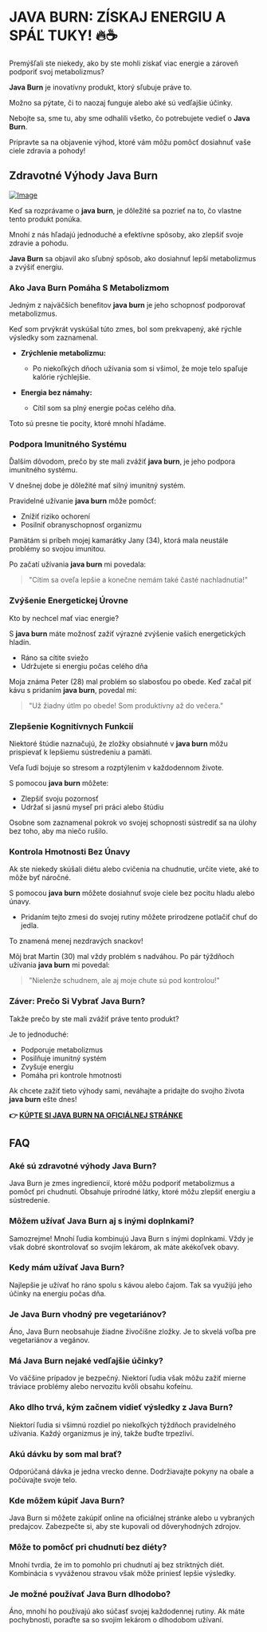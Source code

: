 # JAVA BURN: ZÍSKAJ ENERGIU A SPÁĽ TUKY! 🔥☕

Premýšľali ste niekedy, ako by ste mohli získať viac energie a zároveň podporiť svoj metabolizmus? 

**Java Burn** je inovatívny produkt, ktorý sľubuje práve to. 

Možno sa pýtate, či to naozaj funguje alebo aké sú vedľajšie účinky. 

Nebojte sa, sme tu, aby sme odhalili všetko, čo potrebujete vedieť o **Java Burn**. 

Pripravte sa na objavenie výhod, ktoré vám môžu pomôcť dosiahnuť vaše ciele zdravia a pohody!

## Zdravotné Výhody Java Burn

[![Image](https://morningcoffeeritual.net/images/3-pouches.png)](https://gchaffi.com/edSjHtE3)

Keď sa rozprávame o **java burn**, je dôležité sa pozrieť na to, čo vlastne tento produkt ponúka.

Mnohí z nás hľadajú jednoduché a efektívne spôsoby, ako zlepšiť svoje zdravie a pohodu. 

**Java Burn** sa objavil ako sľubný spôsob, ako dosiahnuť lepší metabolizmus a zvýšiť energiu.

### Ako Java Burn Pomáha S Metabolizmom

Jedným z najväčších benefitov **java burn** je jeho schopnosť podporovať metabolizmus. 

Keď som prvýkrát vyskúšal túto zmes, bol som prekvapený, aké rýchle výsledky som zaznamenal.

- **Zrýchlenie metabolizmu:** 
  - Po niekoľkých dňoch užívania som si všimol, že moje telo spaľuje kalórie rýchlejšie.
  
- **Energia bez námahy:** 
  - Cítil som sa plný energie počas celého dňa. 

Toto sú presne tie pocity, ktoré mnohí hľadáme.

### Podpora Imunitného Systému

Ďalším dôvodom, prečo by ste mali zvážiť **java burn**, je jeho podpora imunitného systému. 

V dnešnej dobe je dôležité mať silný imunitný systém.

Pravidelné užívanie **java burn** môže pomôcť:

- Znížiť riziko ochorení
- Posilniť obranyschopnosť organizmu

Pamätám si príbeh mojej kamarátky Jany (34), ktorá mala neustále problémy so svojou imunitou. 

Po začatí užívania **java burn** mi povedala:

> "Cítim sa oveľa lepšie a konečne nemám také časté nachladnutia!"

### Zvýšenie Energetickej Úrovne

Kto by nechcel mať viac energie? 

S **java burn** máte možnosť zažiť výrazné zvýšenie vašich energetických hladín.

- Ráno sa cítite sviežo
- Udržujete si energiu počas celého dňa

Moja známa Peter (28) mal problém so slabosťou po obede. Keď začal piť kávu s pridaním **java burn**, povedal mi:

> "Už žiadny útlm po obede! Som produktívny až do večera."

### Zlepšenie Kognitívnych Funkcií

Niektoré štúdie naznačujú, že zložky obsiahnuté v **java burn** môžu prispievať k lepšiemu sústredeniu a pamäti.

Veľa ľudí bojuje so stresom a rozptýlením v každodennom živote.

S pomocou **java burn** môžete:

- Zlepšiť svoju pozornosť
- Udržať si jasnú myseľ pri práci alebo štúdiu

Osobne som zaznamenal pokrok vo svojej schopnosti sústrediť sa na úlohy bez toho, aby ma niečo rušilo.

### Kontrola Hmotnosti Bez Únavy

Ak ste niekedy skúšali diétu alebo cvičenia na chudnutie, určite viete, aké to môže byť náročné. 

S pomocou **java burn** môžete dosiahnuť svoje ciele bez pocitu hladu alebo únavy.

- Pridaním tejto zmesi do svojej rutiny môžete prirodzene potlačiť chuť do jedla.
  
To znamená menej nezdravých snackov!

Môj brat Martin (30) mal vždy problém s nadváhou. Po pár týždňoch užívania **java burn** mi povedal:

> "Nielenže schudnem, ale aj moje chute sú pod kontrolou!"

### Záver: Prečo Si Vybrať Java Burn?

Takže prečo by ste mali zvážiť práve tento produkt?

Je to jednoduché:  

- Podporuje metabolizmus
- Posilňuje imunitný systém
- Zvyšuje energiu
- Pomáha pri kontrole hmotnosti

Ak chcete zažiť tieto výhody sami, neváhajte a pridajte do svojho života **java burn** ešte dnes!



**👉 [KÚPTE SI JAVA BURN NA OFICIÁLNEJ STRÁNKE](https://gchaffi.com/edSjHtE3)**

## FAQ

### Aké sú zdravotné výhody Java Burn?
Java Burn je zmes ingrediencií, ktoré môžu podporiť metabolizmus a pomôcť pri chudnutí. Obsahuje prírodné látky, ktoré môžu zlepšiť energiu a sústredenie.

### Môžem užívať Java Burn aj s inými doplnkami?
Samozrejme! Mnohí ľudia kombinujú Java Burn s inými doplnkami. Vždy je však dobré skontrolovať so svojím lekárom, ak máte akékoľvek obavy.

### Kedy mám užívať Java Burn?
Najlepšie je užívať ho ráno spolu s kávou alebo čajom. Tak sa využijú jeho účinky na energiu počas dňa.

### Je Java Burn vhodný pre vegetariánov?
Áno, Java Burn neobsahuje žiadne živočíšne zložky. Je to skvelá voľba pre vegetariánov a vegánov.

### Má Java Burn nejaké vedľajšie účinky?
Vo väčšine prípadov je bezpečný. Niektorí ľudia však môžu zažiť mierne tráviace problémy alebo nervozitu kvôli obsahu kofeínu.

### Ako dlho trvá, kým začnem vidieť výsledky z Java Burn?
Niektorí ľudia si všimnú rozdiel po niekoľkých týždňoch pravidelného užívania. Každý organizmus je iný, takže buďte trpezliví.

### Akú dávku by som mal brať?
Odporúčaná dávka je jedna vrecko denne. Dodržiavajte pokyny na obale a počúvajte svoje telo.

### Kde môžem kúpiť Java Burn?
Java Burn si môžete zakúpiť online na oficiálnej stránke alebo u vybraných predajcov. Zabezpečte si, aby ste kupovali od dôveryhodných zdrojov.

### Môže to pomôcť pri chudnutí bez diéty?
Mnohí tvrdia, že im to pomohlo pri chudnutí aj bez striktných diét. Kombinácia s vyváženou stravou však môže priniesť lepšie výsledky.

### Je možné používať Java Burn dlhodobo?
Áno, mnohí ho používajú ako súčasť svojej každodennej rutiny. Ak máte pochybnosti, poraďte sa so svojím lekárom o dlhodobom užívaní.